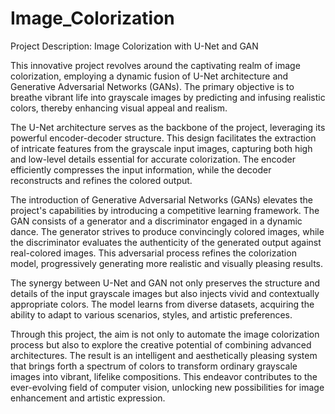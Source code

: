 # Image_Colorization
Project Description: Image Colorization with U-Net and GAN

This innovative project revolves around the captivating realm of image colorization, employing a dynamic fusion of U-Net architecture and Generative Adversarial Networks (GANs). The primary objective is to breathe vibrant life into grayscale images by predicting and infusing realistic colors, thereby enhancing visual appeal and realism.

The U-Net architecture serves as the backbone of the project, leveraging its powerful encoder-decoder structure. This design facilitates the extraction of intricate features from the grayscale input images, capturing both high and low-level details essential for accurate colorization. The encoder efficiently compresses the input information, while the decoder reconstructs and refines the colored output.

The introduction of Generative Adversarial Networks (GANs) elevates the project's capabilities by introducing a competitive learning framework. The GAN consists of a generator and a discriminator engaged in a dynamic dance. The generator strives to produce convincingly colored images, while the discriminator evaluates the authenticity of the generated output against real-colored images. This adversarial process refines the colorization model, progressively generating more realistic and visually pleasing results.

The synergy between U-Net and GAN not only preserves the structure and details of the input grayscale images but also injects vivid and contextually appropriate colors. The model learns from diverse datasets, acquiring the ability to adapt to various scenarios, styles, and artistic preferences.

Through this project, the aim is not only to automate the image colorization process but also to explore the creative potential of combining advanced architectures. The result is an intelligent and aesthetically pleasing system that brings forth a spectrum of colors to transform ordinary grayscale images into vibrant, lifelike compositions. This endeavor contributes to the ever-evolving field of computer vision, unlocking new possibilities for image enhancement and artistic expression.
